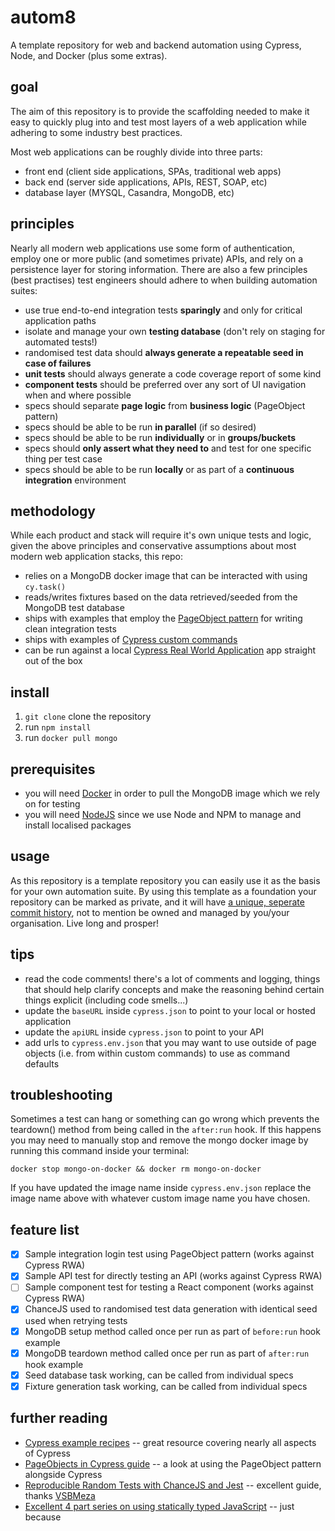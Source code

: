 # autom8

A template repository for web and backend automation using Cypress, Node, and Docker (plus some extras).

## goal

The aim of this repository is to provide the scaffolding needed to make it easy to quickly plug into
and test most layers of a web application while adhering to some industry best practices.

Most web applications can be roughly divide into three parts:

- front end (client side applications, SPAs, traditional web apps)
- back end (server side applications, APIs, REST, SOAP, etc)
- database layer (MYSQL, Casandra, MongoDB, etc)

## principles

Nearly all modern web applications use some form of authentication, employ one or more public (and
sometimes private) APIs, and rely on a persistence layer for storing information. There are also a
few principles (best practises) test engineers should adhere to when building automation suites:

- use true end-to-end integration tests **sparingly** and only for critical application paths
- isolate and manage your own **testing database** (don't rely on staging for automated tests!)
- randomised test data should **always generate a repeatable seed in case of failures**
- **unit tests** should always generate a code coverage report of some kind
- **component tests** should be preferred over any sort of UI navigation when and where possible
- specs should separate **page logic** from **business logic** (PageObject pattern)
- specs should be able to be run **in parallel** (if so desired)
- specs should be able to be run **individually** or in **groups/buckets**
- specs should **only assert what they need to** and test for one specific thing per test case
- specs should be able to be run **locally** or as part of a **continuous integration** environment

## methodology

While each product and stack will require it's own unique tests and logic, given the above
principles and conservative assumptions about most modern web application stacks, this repo:

- relies on a MongoDB docker image that can be interacted with using `cy.task()`
- reads/writes fixtures based on the data retrieved/seeded from the MongoDB test database
- ships with examples that employ the [PageObject pattern][1] for writing clean integration tests
- ships with examples of [Cypress custom commands][2]
- can be run against a local [Cypress Real World Application][0] app straight out of the box

## install

1. `git clone` clone the repository
2. run `npm install`
3. run `docker pull mongo`

## prerequisites

- you will need [Docker][8] in order to pull the MongoDB image which we rely on for testing
- you will need [NodeJS][9] since we use Node and NPM to manage and install localised packages

## usage

As this repository is a template repository you can easily use it as the basis for your own
automation suite. By using this template as a foundation your repository can be marked as private,
and it will have [a unique, seperate commit history][10], not to mention be owned and managed
by you/your organisation. Live long and prosper!

## tips

- read the code comments! there's a lot of comments and logging, things that should help clarify
  concepts and make the reasoning behind certain things explicit (including code smells...)
- update the `baseURL` inside `cypress.json` to point to your local or hosted application
- update the `apiURL` inside `cypress.json` to point to your API
- add urls to `cypress.env.json` that you may want to use outside of page objects (i.e. from
  within custom commands) to use as command defaults

## troubleshooting

Sometimes a test can hang or something can go wrong which prevents the teardown() method from
being called in the `after:run` hook. If this happens you may need to manually stop and remove
the mongo docker image by running this command inside your terminal:

`docker stop mongo-on-docker && docker rm mongo-on-docker`

If you have updated the image name inside `cypress.env.json` replace the image name above with
whatever custom image name you have chosen.

## feature list

- [X] Sample integration login test using PageObject pattern (works against Cypress RWA)
- [X] Sample API test for directly testing an API (works against Cypress RWA)
- [ ] Sample component test for testing a React component (works against Cypress RWA)
- [X] ChanceJS used to randomised test data generation with identical seed used when retrying tests
- [X] MongoDB setup method called once per run as part of `before:run` hook example
- [X] MongoDB teardown method called once per run as part of `after:run` hook example
- [X] Seed database task working, can be called from individual specs
- [X] Fixture generation task working, can be called from individual specs

## further reading

- [Cypress example recipes][4] -- great resource covering nearly all aspects of Cypress
- [PageObjects in Cypress guide][3] -- a look at using the PageObject pattern alongside Cypress
- [Reproducible Random Tests with ChanceJS and Jest][6] -- excellent guide, thanks [VSBMeza][7]
- [Excellent 4 part series on using statically typed JavaScript][5] -- just because

[0]: https://github.com/cypress-io/cypress-realworld-app
[1]: https://www.martinfowler.com/bliki/PageObject.html
[2]: https://docs.cypress.io/api/cypress-api/custom-commands
[3]: https://learndevtestops.com/2020/05/25/page-objects-in-cypress-quick-look/
[4]: https://github.com/cypress-io/cypress-example-recipes
[5]: https://medium.com/free-code-camp/why-use-static-types-in-javascript-part-1-8382da1e0adb#.gqg3xut8w
[6]: https://hackernoon.com/reproducible-random-tests-with-jest-and-chancejs-1a35edce0805
[7]: https://hackernoon.com/u/vsbmeza
[8]: https://docs.docker.com/engine/install/
[9]: https://nodejs.org/en/download/
[10]: https://docs.github.com/en/github/creating-cloning-and-archiving-repositories/creating-a-repository-on-github/creating-a-repository-from-a-template